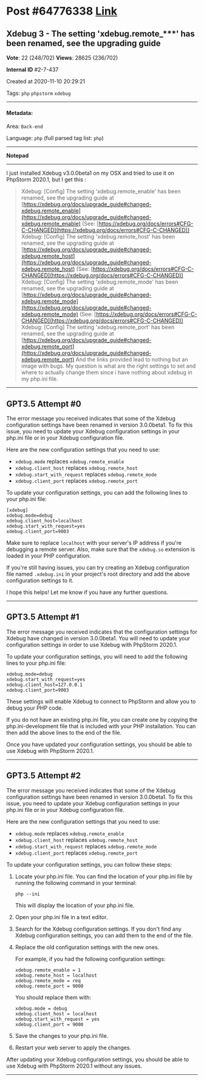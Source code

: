 
# Post \#64776338 [Link](https://stackoverflow.com/questions/64776338/)

## Xdebug 3 - The setting 'xdebug.remote_***' has been renamed, see the upgrading guide

**Vote**: 22 (248/702) **Views**: 28625 (236/702) 

**Internal ID** \#2-7-437

Created at 2020-11-10 20:29:21

Tags: `php` `phpstorm` `xdebug`

----------

#### Metadata:

Area: `Back-end`

Language: `php` (full parsed tag list: `php`)

----------

**Notepad**


----------

I just installed Xdebug v3.0.0beta1 on my OSX and tried to use it on PhpStorm 2020.1, but I get this :
> Xdebug: [Config] The setting 'xdebug.remote_enable' has been renamed,
see the upgrading guide at
[https://xdebug.org/docs/upgrade_guide#changed-xdebug.remote_enable](https://xdebug.org/docs/upgrade_guide#changed-xdebug.remote_enable)
(See: [https://xdebug.org/docs/errors#CFG-C-CHANGED](https://xdebug.org/docs/errors#CFG-C-CHANGED)) Xdebug: [Config]
The setting 'xdebug.remote_host' has been renamed, see the upgrading
guide at
[https://xdebug.org/docs/upgrade_guide#changed-xdebug.remote_host](https://xdebug.org/docs/upgrade_guide#changed-xdebug.remote_host) (See:
[https://xdebug.org/docs/errors#CFG-C-CHANGED](https://xdebug.org/docs/errors#CFG-C-CHANGED)) Xdebug: [Config] The
setting 'xdebug.remote_mode' has been renamed, see the upgrading guide
at [https://xdebug.org/docs/upgrade_guide#changed-xdebug.remote_mode](https://xdebug.org/docs/upgrade_guide#changed-xdebug.remote_mode)
(See: [https://xdebug.org/docs/errors#CFG-C-CHANGED](https://xdebug.org/docs/errors#CFG-C-CHANGED)) Xdebug: [Config]
The setting 'xdebug.remote_port' has been renamed, see the upgrading
guide at
[https://xdebug.org/docs/upgrade_guide#changed-xdebug.remote_port](https://xdebug.org/docs/upgrade_guide#changed-xdebug.remote_port)
And the links provided lead to nothing but an image with bugs.
My question is what are the right settings to set and where to actually change them since i have nothing about xdebug in my php.ini file.


----------
        
## GPT3.5 Attempt \#0

The error message you received indicates that some of the Xdebug configuration settings have been renamed in version 3.0.0beta1. To fix this issue, you need to update your Xdebug configuration settings in your php.ini file or in your Xdebug configuration file.

Here are the new configuration settings that you need to use:

- `xdebug.mode` replaces `xdebug.remote_enable`
- `xdebug.client_host` replaces `xdebug.remote_host`
- `xdebug.start_with_request` replaces `xdebug.remote_mode`
- `xdebug.client_port` replaces `xdebug.remote_port`

To update your configuration settings, you can add the following lines to your php.ini file:

```
[xdebug]
xdebug.mode=debug
xdebug.client_host=localhost
xdebug.start_with_request=yes
xdebug.client_port=9003
```

Make sure to replace `localhost` with your server's IP address if you're debugging a remote server. Also, make sure that the `xdebug.so` extension is loaded in your PHP configuration.

If you're still having issues, you can try creating an Xdebug configuration file named `.xdebug.ini` in your project's root directory and add the above configuration settings to it.

I hope this helps! Let me know if you have any further questions.

--------

## GPT3.5 Attempt \#1

The error message you received indicates that the configuration settings for Xdebug have changed in version 3.0.0beta1. You will need to update your configuration settings in order to use Xdebug with PhpStorm 2020.1.

To update your configuration settings, you will need to add the following lines to your php.ini file:

```
xdebug.mode=debug
xdebug.start_with_request=yes
xdebug.client_host=127.0.0.1
xdebug.client_port=9003
```

These settings will enable Xdebug to connect to PhpStorm and allow you to debug your PHP code.

If you do not have an existing php.ini file, you can create one by copying the php.ini-development file that is included with your PHP installation. You can then add the above lines to the end of the file.

Once you have updated your configuration settings, you should be able to use Xdebug with PhpStorm 2020.1.

--------

## GPT3.5 Attempt \#2

The error message you received indicates that some of the Xdebug configuration settings have been renamed in version 3.0.0beta1. To fix this issue, you need to update your Xdebug configuration settings in your php.ini file or in your Xdebug configuration file.

Here are the new configuration settings that you need to use:

- `xdebug.mode` replaces `xdebug.remote_enable`
- `xdebug.client_host` replaces `xdebug.remote_host`
- `xdebug.start_with_request` replaces `xdebug.remote_mode`
- `xdebug.client_port` replaces `xdebug.remote_port`

To update your configuration settings, you can follow these steps:

1. Locate your php.ini file. You can find the location of your php.ini file by running the following command in your terminal:

   ```
   php --ini
   ```

   This will display the location of your php.ini file.

2. Open your php.ini file in a text editor.

3. Search for the Xdebug configuration settings. If you don't find any Xdebug configuration settings, you can add them to the end of the file.

4. Replace the old configuration settings with the new ones.

   For example, if you had the following configuration settings:

   ```
   xdebug.remote_enable = 1
   xdebug.remote_host = localhost
   xdebug.remote_mode = req
   xdebug.remote_port = 9000
   ```

   You should replace them with:

   ```
   xdebug.mode = debug
   xdebug.client_host = localhost
   xdebug.start_with_request = yes
   xdebug.client_port = 9000
   ```

5. Save the changes to your php.ini file.

6. Restart your web server to apply the changes.

After updating your Xdebug configuration settings, you should be able to use Xdebug with PhpStorm 2020.1 without any issues.

--------
